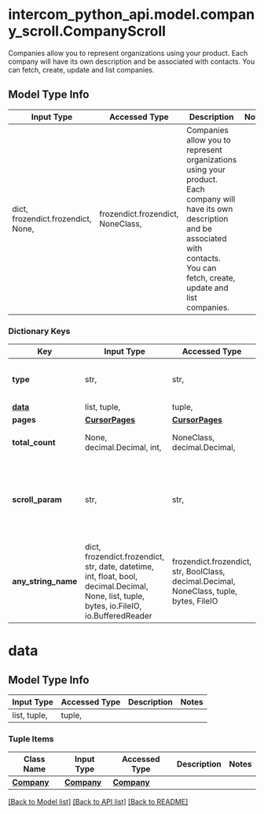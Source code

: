 # intercom_python_api.model.company_scroll.CompanyScroll

Companies allow you to represent organizations using your product. Each company will have its own description and be associated with contacts. You can fetch, create, update and list companies.

## Model Type Info
Input Type | Accessed Type | Description | Notes
------------ | ------------- | ------------- | -------------
dict, frozendict.frozendict, None,  | frozendict.frozendict, NoneClass,  | Companies allow you to represent organizations using your product. Each company will have its own description and be associated with contacts. You can fetch, create, update and list companies. | 

### Dictionary Keys
Key | Input Type | Accessed Type | Description | Notes
------------ | ------------- | ------------- | ------------- | -------------
**type** | str,  | str,  | The type of object - &#x60;list&#x60; | [optional] must be one of ["list", ] 
**[data](#data)** | list, tuple,  | tuple,  |  | [optional] 
**pages** | [**CursorPages**](CursorPages.md) | [**CursorPages**](CursorPages.md) |  | [optional] 
**total_count** | None, decimal.Decimal, int,  | NoneClass, decimal.Decimal,  | The total number of companies | [optional] 
**scroll_param** | str,  | str,  | The scroll parameter to use in the next request to fetch the next page of results. | [optional] 
**any_string_name** | dict, frozendict.frozendict, str, date, datetime, int, float, bool, decimal.Decimal, None, list, tuple, bytes, io.FileIO, io.BufferedReader | frozendict.frozendict, str, BoolClass, decimal.Decimal, NoneClass, tuple, bytes, FileIO | any string name can be used but the value must be the correct type | [optional]

# data

## Model Type Info
Input Type | Accessed Type | Description | Notes
------------ | ------------- | ------------- | -------------
list, tuple,  | tuple,  |  | 

### Tuple Items
Class Name | Input Type | Accessed Type | Description | Notes
------------- | ------------- | ------------- | ------------- | -------------
[**Company**](Company.md) | [**Company**](Company.md) | [**Company**](Company.md) |  | 

[[Back to Model list]](../../README.md#documentation-for-models) [[Back to API list]](../../README.md#documentation-for-api-endpoints) [[Back to README]](../../README.md)

